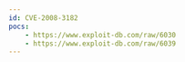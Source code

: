 ```yaml
---
id: CVE-2008-3182
pocs:
    - https://www.exploit-db.com/raw/6030
    - https://www.exploit-db.com/raw/6039
---
```

